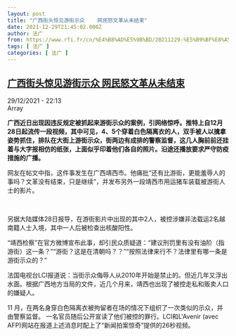 ```yaml
---
layout: post
title: "广西街头惊见游街示众    网民怒文革从未结束"
date: 2021-12-29T21:45:02.000Z
author: 法广
from: https://www.rfi.fr/cn/%E4%B8%AD%E5%9B%BD/20211229-%E5%B9%BF%E8%A5%BF%E8%A1%97%E5%A4%B4%E6%83%8A%E8%A7%81%E6%B8%B8%E8%A1%97%E7%A4%BA%E4%BC%97-%E7%BD%91%E6%B0%91%E6%80%92%E6%96%87%E9%9D%A9%E4%BB%8E%E6%9C%AA%E7%BB%93%E6%9D%9F
tags: [ 法广 ]
categories: [ 法广 ]
---
```

<!--1640814302000-->
[广西街头惊见游街示众    网民怒文革从未结束](https://www.rfi.fr/cn/%E4%B8%AD%E5%9B%BD/20211229-%E5%B9%BF%E8%A5%BF%E8%A1%97%E5%A4%B4%E6%83%8A%E8%A7%81%E6%B8%B8%E8%A1%97%E7%A4%BA%E4%BC%97-%E7%BD%91%E6%B0%91%E6%80%92%E6%96%87%E9%9D%A9%E4%BB%8E%E6%9C%AA%E7%BB%93%E6%9D%9F)
------

<div>
<div>29/12/2021 - 22:13</div>Array<p><strong>                    广西近日出现因违反规定被抓起来游街示众的案例，引网络惊呼。推特上自12月28日起流传一段视频，其中可见，4、5个穿着白色隔离衣的人，双手被人以擒拿姿势抓住，排队在大街上游街示众，街两边有成排的警察监督，这几人胸前前还挂着与大字报相仿的纸张，上面似乎印着他们各自的照片。沿途还播放要求严守防疫措施的广播。                </strong></p><div >                    <p>网友在帖文中指，这件事发生在广西靖西市。他痛批“还有比游街，更能羞辱人的事吗？文革没有结束，只是继续”，并发布另外一段靖西市用运猪车装载被游街人士的影片。</p><p> </p><p>另据大陆媒体28日报导，在游街影片中出现的其中2人，被控涉嫌非法载运2名越南籍人士入境，其中一人后被检查出核酸阳性。</p><p>“靖西检察”在官方微博宣布此事，却引民众质疑道：“建议刑罚里有没有油阶（指游街）这一条？”“游街？这是在清朝吗？？”“按照法律来行不？法律里有哪一条是游街示众的？”</p><p>法国电视台LCI报道说：当街示众侮辱人从2010年开始是禁止的。但近几年又浮出水面。根据广西地方当局的文件，近几个月来，靖西也出现了被控走私和贩卖人口的嫌疑人。</p><p>11 月，在两名身穿白色隔离衣被拘留者在场的情况下组织了一次类似的示众，并由警察监督。 一名官员随后公开宣读了他们被控的罪行。LCI和L'Avenir (avec AFP)网站在报道上述消息时配上了“新闻拍案惊奇”提供的26秒视频。</p>                                            <div data-selfpromo-newsletter>    </div>    <div data-selfpromo-app>    </div>                </div>
</div>
